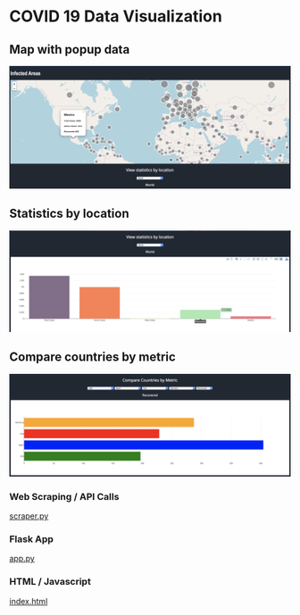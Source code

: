 # COVID 19 Data Visualization #

## Map with popup data ##
![](Img/map.png)
## Statistics by location ##
![](Img/stats.png)
## Compare countries by metric ##
![](Img/compare.png)

### Web Scraping / API Calls ###
[scraper.py](Scrape/scraper.py)

### Flask App ###
[app.py](Flask/app.py)

### HTML / Javascript ###
[index.html](Flask/templates/index.html)